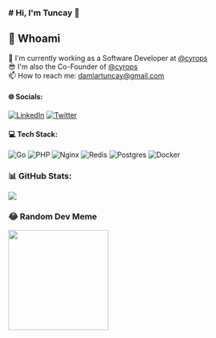 
### # Hi, I'm Tuncay 👋

##  💫 Whoami
🔭 I'm currently working as a Software Developer at     [@cyrops](https://cyrops.com)  
😎 I'm also the Co-Founder of [@cyrops](https://cyrops.com)   
📫 How to reach me: damlartuncay@gmail.com

#### 🌐 Socials: 
[![LinkedIn](https://img.shields.io/badge/LinkedIn-%230077B5.svg?logo=linkedin&logoColor=&background=white)](https://linkedin.com/in/tuncaydamlar) [![Twitter](https://img.shields.io/badge/twitter-%231DA1F2.svg?logo=x&logoColor=white)](https://twitter.com/tuncaydmlr) 

#### 💻 Tech Stack:
![Go](https://img.shields.io/badge/go-%2300ADD8.svg?style=for-the-badge&logo=go&logoColor=white) ![PHP](https://img.shields.io/badge/php-%23777BB4.svg?style=for-the-badge&logo=php&logoColor=white) ![Nginx](https://img.shields.io/badge/nginx-%23009639.svg?style=for-the-badge&logo=nginx&logoColor=white) ![Redis](https://img.shields.io/badge/redis-%23DD0031.svg?style=for-the-badge&logo=redis&logoColor=white) ![Postgres](https://img.shields.io/badge/postgres-%23316192.svg?style=for-the-badge&logo=postgresql&logoColor=white) ![Docker](https://img.shields.io/badge/docker-%230db7ed.svg?style=for-the-badge&logo=docker&logoColor=white)
###  📊 GitHub Stats:

![](https://github-readme-streak-stats.herokuapp.com/?user=tuncaydamlar&theme=city_light&hide_border=false)

### 😂 Random Dev Meme
<img src='https://randommeme-five.vercel.app/' style="height: 200px;"/>

